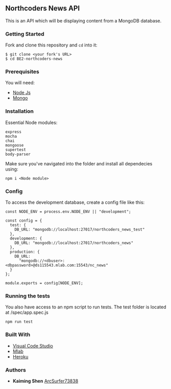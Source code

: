 ## Northcoders News API

This is an API which will be displaying content from a MongoDB database.

### Getting Started

Fork and clone this repository and `cd` into it:

```
$ git clone <your fork's URL>
$ cd BE2-northcoders-news
```

### Prerequisites

You will need:

- [Node Js](https://nodejs.org/en/)
- [Mongo](https://www.mongodb.com/)

### Installation

Essential Node modules:

```
express
mocha
chai
mongoose
supertest
body-parser
```

Make sure you've navigated into the folder and install all dependecies using:

```
npm i <Node module>
```

### Config

To access the development database, create a config file like this:

```
const NODE_ENV = process.env.NODE_ENV || "development";

const config = {
  test: {
    DB_URL: "mongodb://localhost:27017/northcoders_news_test"
  },
  development: {
    DB_URL: "mongodb://localhost:27017/northcoders_news"
  },
  production: {
    DB_URL:
      "mongodb://<dbuser>:<dbpassword>@ds115543.mlab.com:15543/nc_news"
  }
};

module.exports = config[NODE_ENV];
```

### Running the tests

You also have access to an npm script to run tests.
The test folder is located at /spec/app.spec.js

```
npm run test
```

### Built With

- [Visual Code Studio](https://code.visualstudio.com/)
- [Mlab](https://mlab.com)
- [Heroku](https://dashboard.heroku.com)

### Authors

- **Kaiming Shen** [ArcSurfer73838](https://github.com/arcSurfer73878)
